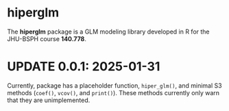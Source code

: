 # hiperglm

The **hiperglm** package is a GLM modeling library developed in R for the JHU-BSPH course **140.778**.

# UPDATE 0.0.1: 2025-01-31
Currently, package has a placeholder function, `hiper_glm()`, and minimal S3 methods (`coef()`, `vcov()`, and `print()`). These methods currently only warn that they are unimplemented.